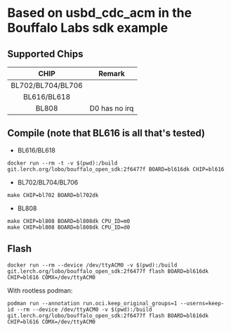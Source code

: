 Based on usbd_cdc_acm in the Bouffalo Labs sdk example
======================================================


Supported Chips
---------------

|      CHIP        | Remark |
|:----------------:|:------:|
|BL702/BL704/BL706 |        |
|BL616/BL618       |        |
|BL808             |   D0 has no irq     |

Compile (note that BL616 is all that's tested)
----------------------------------------------

- BL616/BL618

```
docker run --rm -t -v $(pwd):/build git.lerch.org/lobo/bouffalo_open_sdk:2f6477f BOARD=bl616dk CHIP=bl616
```

- BL702/BL704/BL706

```
make CHIP=bl702 BOARD=bl702dk
```


- BL808

```
make CHIP=bl808 BOARD=bl808dk CPU_ID=m0
make CHIP=bl808 BOARD=bl808dk CPU_ID=d0
```

Flash
-----
```
docker run --rm --device /dev/ttyACM0 -v $(pwd):/build git.lerch.org/lobo/bouffalo_open_sdk:2f6477f flash BOARD=bl616dk CHIP=bl616 COMX=/dev/ttyACM0
```

With rootless podman:

```
podman run --annotation run.oci.keep_original_groups=1 --userns=keep-id --rm --device /dev/ttyACM0 -v $(pwd):/build git.lerch.org/lobo/bouffalo_open_sdk:2f6477f flash BOARD=bl616dk CHIP=bl616 COMX=/dev/ttyACM0
```

